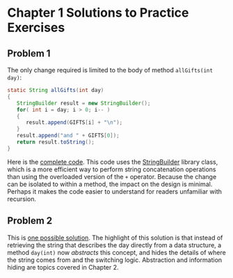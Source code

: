 # Chapter 1 Solutions to Practice Exercises

## Problem 1

The only change required is limited to the body of method `allGifts(int day)`:

```java
static String allGifts(int day)
{
   StringBuilder result = new StringBuilder();
   for( int i = day; i > 0; i-- )
   {
      result.append(GIFTS[i] + "\n");
   }
   result.append("and " + GIFTS[0]);
   return result.toString();
}
```

Here is the [complete code](../solutions-code/chaper1/TwelveDaysIterative.java). This code uses the [StringBuilder](https://docs.oracle.com/javase/8/docs/api/java/lang/StringBuilder.html) library class, which is a more efficient way to perform string concatenation operations than using the overloaded version of the `+` operator. Because the change can be isolated to within a method, the impact on the design is minimal. Perhaps it makes the code easier to understand for readers unfamiliar with recursion.

## Problem 2

This is [one possible solution](../solutions-code/chaper1/TwelveDays2.java). The highlight of this solution is that instead of retrieving the string that describes the day directly from a data structure, a method `day(int)` now *abstracts* this concept, and hides the details of where the string comes from and the switching logic. Abstraction and information hiding are topics covered in Chapter 2. 
